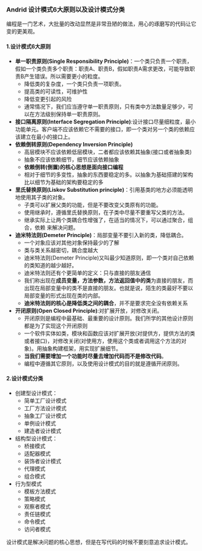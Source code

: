 ### Andrid 设计模式6大原则以及设计模式分类



编程是一门艺术，大批量的改动显然是非常丑陋的做法，用心的琢磨写的代码让它变的更美观。

#### 1.设计模式6大原则

* **单一职责原则(Single Responsibility Principle)**：一个类只负责一个职责，假如一个类负责多个职责：职责A、职责B，假如职责A需求更改，可能导致职责B产生错误。所以需要更小的粒度。
  * 降低类的复杂度，一个类只负责一项职责。
  * 提高类的可读性，可维护性
  * 降低变更引起的风险
  * 通常情况下，我们应当遵守单一职责原则，只有类中方法数量足够少，可以在方法级别保持单一职责原则。
* **接口隔离原则(Interface Segregation Principle)**:设计接口尽量细粒度，最小功能单元。客户端不应该依赖它不需要的接口，即一个类对另一个类的依赖应该建立在最小的接口上。
* **依赖倒转原则(Dependency Inversion Principle)**
  * 高层模块不应该依赖低层模块，二者都应该依赖其抽象(接口或者抽象类)
  * 抽象不应该依赖细节，细节应该依赖抽象
  * **依赖倒转(倒置)的核心思想是面向接口编程**
  * 相对于细节的多变性，抽象的东西要稳定的多。以抽象为基础搭建的架构比以细节为基础的架构要稳定的多
* **里氏替换原则(Liskov Substitution principle)**：引用基类的地方必须能透明地使用其子类的对象。
  * 子类可以扩展父类的功能，但是不要改变父类原有的功能。
  * 使用继承时，遵循里氏替换原则，在子类中尽量不要重写父类的方法。
  * 继承实际上让两个类耦合性增强了，在适当的情况下，可以通过聚合，组合，依赖 来解决问题。
* **迪米特法则(Demeter Principle)**：局部变量不要引入新的类，降低耦合。
  * 一个对象应该对其他对象保持最少的了解
  * 类与类关系越密切，耦合度越大
  *  迪米特法则(Demeter Principle)又叫最少知道原则，即一个类对自己依赖的类知道的越少越好。
  * 迪米特法则还有个更简单的定义：只与直接的朋友通信
  * 我们称出现在**成员变量，方法参数，方法返回值中的类**为直接的朋友，而出现在局部变量中的类不是直接的朋友。也就是说，陌生的类最好不要以局部变量的形式出现在类的内部。
  * **迪米特法则的核心是降低类之间的耦合**，并不是要求完全没有依赖关系
* **开闭原则(Open Closed Principle)**:对扩展开放，对修改关闭。
  * 开闭原则是编程中最基础、最重要的设计原则。我们所学的其他设计原则都是为了实现这个开闭原则
  *  一个软件实体如类，模块和函数应该对扩展开放(对提供方，提供方法的类或者接口)，对修改关闭(对使用方，使用这个类或者调用这个方法的对象)。用抽象构建框架，用实现扩展细节。
  * **当我们需要增加一个功能时尽量去增加代码而不是修改代码**。
  * 编程中遵循其它原则，以及使用设计模式的目的就是遵循开闭原则。

#### 2.设计模式分类

* 创建型设计模式：
  * 简单工厂设计模式
  * 工厂方法设计模式
  * 抽象工厂设计模式
  * 单例设计模式
  * 建造者设计模式
* 结构型设计模式：
  * 桥接模式
  * 适配器模式
  * 装饰者设计模式
  * 代理模式
  * 组合模式
* 行为型模式
  * 模板方法模式
  * 策略模式
  * 观察者模式
  * 责任链模式
  * 命令模式
  * 访问者模式

设计模式是解决问题的核心思想，但是在写代码的时候不要刻意追求设计模式。